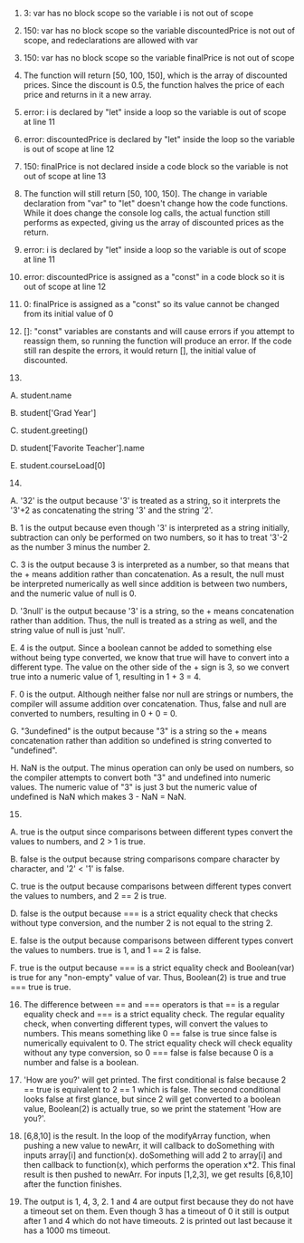 1. 3: var has no block scope so the variable i is not out of scope

2. 150: var has no block scope so the variable discountedPrice is not out of scope, and redeclarations are allowed with var

3. 150: var has no block scope so the variable finalPrice is not out of scope

4. The function will return \[50, 100, 150], which is the array of discounted prices. Since the discount is 0.5, the function
   halves the price of each price and returns in it a new array.
   
5. error: i is declared by "let" inside a loop so the variable is out of scope at line 11

6. error: discountedPrice is declared by "let" inside the loop so the variable is out of scope at line 12

7. 150: finalPrice is not declared inside a code block so the variable is not out of scope at line 13

8. The function will still return \[50, 100, 150]. The change in variable declaration from "var" to "let" doesn't change how
   the code functions. While it does change the console log calls, the actual function still performs as expected, giving us
   the array of discounted prices as the return.

9. error: i is declared by "let" inside a loop so the variable is out of scope at line 11

10. error: discountedPrice is assigned as a "const" in a code block so it is out of scope at line 12

11. 0: finalPrice is assigned as a "const" so its value cannot be changed from its initial value of 0

12. \[]: "const" variables are constants and will cause errors if you attempt to reassign them, so running the function
    will produce an error. If the code still ran despite the errors, it would return \[], the initial value of discounted.

13.
   A. student.name
   
   B. student\['Grad Year']
   
   C. student.greeting()
   
   D. student\['Favorite Teacher'].name
   
   E. student.courseLoad\[0]

14.   
   A. '32' is the output because '3' is treated as a string, so it interprets the '3'+2 as concatenating the string '3' and the string '2'.   
   
   B. 1 is the output because even though '3' is interpreted as a string initially, subtraction can only be performed on two numbers, so it has to
      treat '3'-2 as the number 3 minus the number 2.   
   
   C. 3 is the output because 3 is interpreted as a number, so that means that the + means addition rather than concatenation. As a result, the null
      must be interpreted numerically as well since addition is between two numbers, and the numeric value of null is 0.   
   
   D. '3null' is the output because '3' is a string, so the + means concatenation rather than addition. Thus, the null is treated as a string as well,
      and the string value of null is just 'null'.   
   
   E. 4 is the output. Since a boolean cannot be added to something else without being type converted, we know that true will have to convert into a
      different type. The value on the other side of the + sign is 3, so we convert true into a numeric value of 1, resulting in 1 + 3 = 4.   
   
   F. 0 is the output. Although neither false nor null are strings or numbers, the compiler will assume addition over concatenation. Thus, false and null
      are converted to numbers, resulting in 0 + 0 = 0.   
   
   G. "3undefined" is the output because "3" is a string so the + means concatenation rather than addition so undefined is string converted to "undefined".   
   
   H. NaN is the output. The minus operation can only be used on numbers, so the compiler attempts to convert both "3" and undefined into numeric values. The
      numeric value of "3" is just 3 but the numeric value of undefined is NaN which makes 3 - NaN = NaN.

15.  
   A. true is the output since comparisons between different types convert the values to numbers, and 2 > 1 is true.
   
   B. false is the output because string comparisons compare character by character, and '2' < '1' is false.
   
   C. true is the output because comparisons between different types convert the values to numbers, and 2 == 2 is true.
   
   D. false is the output because === is a strict equality check that checks without type conversion, and the number 2 is not equal to the string 2.
   
   E. false is the output because comparisons between different types convert the values to numbers. true is 1, and 1 == 2 is false.
   
   F. true is the output because === is a strict equality check and Boolean(var) is true for any "non-empty" value of var. Thus, Boolean(2) is true and
      true === true is true.
      
16. The difference between == and === operators is that == is a regular equality check and === is a strict equality check. The regular equality check, when
    converting different types, will convert the values to numbers. This means something like 0 == false is true since false is numerically equivalent to 0.
    The strict equality check will check equality without any type conversion, so 0 === false is false because 0 is a number and false is a boolean.
    
17. 'How are you?' will get printed. The first conditional is false because 2 == true is equivalent to 2 == 1 which is false. The second conditional looks
    false at first glance, but since 2 will get converted to a boolean value, Boolean(2) is actually true, so we print the statement 'How are you?'.

19. \[6,8,10] is the result. In the loop of the modifyArray function, when pushing a new value to newArr, it will callback to doSomething with inputs array\[i]
    and function(x). doSomething will add 2 to array\[i] and then callback to function(x), which performs the operation x\*2. This final result is then pushed to newArr.
    For inputs \[1,2,3], we get results \[6,8,10] after the function finishes.

21. The output is 1, 4, 3, 2. 1 and 4 are output first because they do not have a timeout set on them. Even though 3 has a timeout of 0 it still is output after
    1 and 4 which do not have timeouts. 2 is printed out last because it has a 1000 ms timeout.
